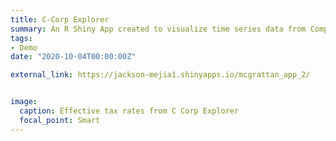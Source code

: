 ```yaml
---
title: C-Corp Explorer
summary: An R Shiny App created to visualize time series data from Compustat and 10-K filings for C-corporations from 1985-2018. Proprietary data has been replaced with randomized data.
tags:
- Demo
date: "2020-10-04T00:00:00Z"

external_link: https://jackson-mejia1.shinyapps.io/mcgrattan_app_2/


image:
  caption: Effective tax rates from C Corp Explorer
  focal_point: Smart
---
```

